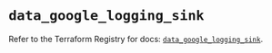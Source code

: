 # `data_google_logging_sink`

Refer to the Terraform Registry for docs: [`data_google_logging_sink`](https://registry.terraform.io/providers/hashicorp/google-beta/5.39.0/docs/data-sources/google_logging_sink).
